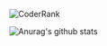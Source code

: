 ![CoderRank](https://cr-ss-service.azurewebsites.net/api/ScreenShot?widget=summary&username=Caffreyfans)

![Anurag's github stats](https://github-readme-stats.vercel.app/api?username=Caffreyfans&show_icons=true&theme=radical)
